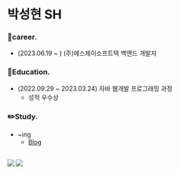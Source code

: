 # 박성현 SH

### 🚩career.
<ul>
  <li>(2023.06.19 ~ ) (주)에스제이소프트텍 백엔드 개발자</li>
</ul>

### 📓Education.
<ul>
  <li>(2022.09.29 ~ 2023.03.24) 자바 웹개발 프로그래밍 과정 
    <ul>
      <li>성적 우수상</li>
    </ul>
  </li>
</ul>

### ✏️Study.
<ul>
  <li>~ing
    <ul>
      <li><a href="https://recod-memory.tistory.com/">Blog</a></li>
    </ul>
  </li>
</ul>

<br>

<a href="https://github.com/scars97/github-readme-stats">
  <img align="left" src="https://github-readme-stats.vercel.app/api?username=scars97&show_icons=true&theme=transparent" />
</a>

<a href="https://github.com/scars97/github-readme-stats">
  <img src="https://github-readme-stats.vercel.app/api/top-langs/?username=scars97&layout=compact&theme=transparent" />
</a>
